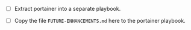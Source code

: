 
- [ ] Extract portainer into a separate playbook.

- [ ] Copy the file `FUTURE-ENHANCEMENTS.md` here to the portainer playbook.

